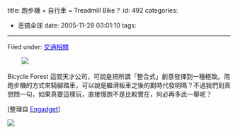 title: 跑步機 + 自行車 = Treadmill Bike？
id: 492
categories:
  - 恶搞全球
date: 2005-11-28 03:01:10
tags:
---

<div id="msgcns!9697D6160EFEBC17!390" class="bvMsg"><div>
<div>

Filed under: [<u><font color="#0000ff">交通相關</font></u>](http://chinese.engadget.com/category/transportation/)

        [![](http://chinese.engadget.com/images/2005/11/3060000000055473.jpg)](http://www.bikeforest.com/tread/index.php)

Bicycle Forest 這間天才公司，可說是把所謂「整合式」創意發揮到一種極致。用跑步機的方式來騎腳踏車，可以說是繼滑板車之後的劃時代發明嗎？不過我們到真想問一句，如果真要這樣玩，直接慢跑不是比較實在，何必再多此一舉呢？

[整理自 [<u><font color="#0000ff">Engadget</font></u>](http://www.engadget.com/entry/1234000500069573/)]

![](http://chinese.engadget.com/images/2005/11/3060000000055472.jpg)</div></div></div>